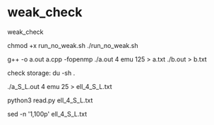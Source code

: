 # weak_check
weak_check

chmod +x run_no_weak.sh
./run_no_weak.sh


g++ -o a.out a.cpp -fopenmp
./a.out 4 emu 125 > a.txt
./b.out > b.txt

check storage:
du -sh .


./a_S_L.out 4 emu 25 > ell_4_S_L.txt

python3 read.py ell_4_S_L.txt

sed -n '1,100p' ell_4_S_L.txt 